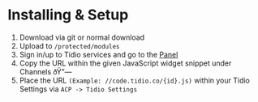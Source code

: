 # Installing & Setup

1. Download via git or normal download
2. Upload to `/protected/modules`
3. Sign in/up to Tidio services and go to the [Panel](https://www.tidiochat.co/panel/)
4. Copy the URL within the given JavaScript widget snippet under Channels ðŸ”—
5. Place the URL `(Example: //code.tidio.co/{id}.js)` within your Tidio Settings via `ACP -> Tidio Settings`
